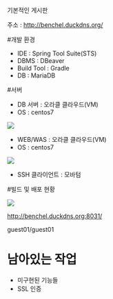 기본적인 게시판

주소 : http://benchel.duckdns.org/

#개발 환경
- IDE : Spring Tool Suite(STS)
- DBMS : DBeaver
- Build Tool : Gradle
- DB : MariaDB

#서버
- DB 서버 : 오라클 클라우드(VM)
- OS : centos7
<p align="left">
<img src="https://github.com/benchel/web_using_spring/assets/70846279/531cc82f-2c29-4c15-9add-a62905d9b7c9"/>
</p>

- WEB/WAS : 오라클 클라우드(VM)
- OS : centos7
<p align="left">
<img src="https://github.com/benchel/web_using_spring/assets/70846279/fca0ca4c-aa73-40fb-9a89-599d151ace3c"/>
</p>

- SSH 클라이언트 : 모바텀
  
#빌드 및 배포 현황
<p align="left">
  <img src="https://github.com/user-attachments/assets/682dc888-2c07-43f5-8223-1b7ade0f9fb6"/>
</p>

http://benchel.duckdns.org:8031/

guest01/guest01

# 남아있는 작업
- 미구현된 기능들
- SSL 인증
